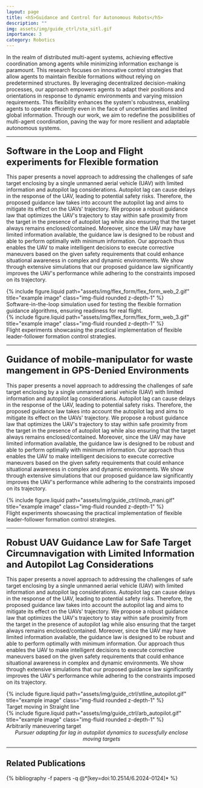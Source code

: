 ```yaml
---
layout: page
title: <h5>Guidance and Control for Autonomous Robots</h5>
description: ""
img: assets/img/guide_ctrl/sta_sitl.gif
importance: 3
category: Robotics
---
```


In the realm of distributed multi-agent systems, achieving effective coordination among agents while minimizing information exchange is paramount. This research focuses on innovative control strategies that allow agents to maintain flexible formations without relying on predetermined structures. By leveraging decentralized decision-making processes, our approach empowers agents to adapt their positions and orientations in response to dynamic environments and varying mission requirements. This flexibility enhances the system's robustness, enabling agents to operate efficiently even in the face of uncertainties and limited global information. Through our work, we aim to redefine the possibilities of multi-agent coordination, paving the way for more resilient and adaptable autonomous systems.

<hr> <!-- Adding a line to separate sections -->

### <span style="font-weight: bold; font-size: 24px;">Software in the Loop and Flight experiments for Flexible formation</span>

This paper presents a novel approach to addressing the challenges of safe target enclosing by a single unmanned aerial vehicle (UAV) with limited information and autopilot lag considerations. Autopilot lag can cause delays in the response of the UAV, leading to potential safety risks. Therefore, the proposed guidance law takes into account the autopilot lag and aims to mitigate its effect on the UAVs' trajectory. We propose a robust guidance law that optimizes the UAV's trajectory to stay within safe proximity from the target in the presence of autopilot lag while also ensuring that the target always remains enclosed/contained. Moreover, since the UAV may have limited information available, the guidance law is designed to be robust and able to perform optimally with minimum information. Our approach thus enables the UAV to make intelligent decisions to execute corrective maneuvers based on the given safety requirements that could enhance situational awareness in complex and dynamic environments. We show through extensive simulations that our proposed guidance law significantly improves the UAV's performance while adhering to the constraints imposed on its trajectory.

<div class="row justify-content-sm-center">
    <div class="col-sm-6 mt-3 mt-md-0">
        {% include figure.liquid path="assets/img/flex_form/flex_form_web_2.gif" title="example image" class="img-fluid rounded z-depth-1" %}
        <div class="caption">
            Software-in-the-loop simulation used for testing the flexible formation guidance algorithms, ensuring readiness for real flight. 
        </div>
    </div>
    <div class="col-sm-6 mt-3 mt-md-0">
        {% include figure.liquid path="assets/img/flex_form/flex_form_web_3.gif" title="example image" class="img-fluid rounded z-depth-1" %}
        <div class="caption">
            Flight experiments showcasing the practical implementation of flexible leader-follower formation control strategies.
        </div>
    </div>
</div>

<hr> <!-- Adding a line to separate sections -->

### <span style="font-weight: bold; font-size: 24px;"> Guidance of mobile-manipulator for waste mangement in GPS-Denied Environments</span>

This paper presents a novel approach to addressing the challenges of safe target enclosing by a single unmanned aerial vehicle (UAV) with limited information and autopilot lag considerations. Autopilot lag can cause delays in the response of the UAV, leading to potential safety risks. Therefore, the proposed guidance law takes into account the autopilot lag and aims to mitigate its effect on the UAVs' trajectory. We propose a robust guidance law that optimizes the UAV's trajectory to stay within safe proximity from the target in the presence of autopilot lag while also ensuring that the target always remains enclosed/contained. Moreover, since the UAV may have limited information available, the guidance law is designed to be robust and able to perform optimally with minimum information. Our approach thus enables the UAV to make intelligent decisions to execute corrective maneuvers based on the given safety requirements that could enhance situational awareness in complex and dynamic environments. We show through extensive simulations that our proposed guidance law significantly improves the UAV's performance while adhering to the constraints imposed on its trajectory.

<div class="row justify-content-sm-center">
    <div class="col-sm-8 mt-3 mt-md-0">
        {% include figure.liquid path="assets/img/guide_ctrl/mob_mani.gif" title="example image" class="img-fluid rounded z-depth-1" %}
        <div class="caption">
            Flight experiments showcasing the practical implementation of flexible leader-follower formation control strategies.
        </div>
    </div>
</div>

<hr> <!-- Adding a line to separate sections -->

### <span style="font-weight: bold; font-size: 24px;">Robust UAV Guidance Law for Safe Target Circumnavigation with Limited Information and Autopilot Lag Considerations</span>

This paper presents a novel approach to addressing the challenges of safe target enclosing by a single unmanned aerial vehicle (UAV) with limited information and autopilot lag considerations. Autopilot lag can cause delays in the response of the UAV, leading to potential safety risks. Therefore, the proposed guidance law takes into account the autopilot lag and aims to mitigate its effect on the UAVs' trajectory. We propose a robust guidance law that optimizes the UAV's trajectory to stay within safe proximity from the target in the presence of autopilot lag while also ensuring that the target always remains enclosed/contained. Moreover, since the UAV may have limited information available, the guidance law is designed to be robust and able to perform optimally with minimum information. Our approach thus enables the UAV to make intelligent decisions to execute corrective maneuvers based on the given safety requirements that could enhance situational awareness in complex and dynamic environments. We show through extensive simulations that our proposed guidance law significantly improves the UAV's performance while adhering to the constraints imposed on its trajectory.

<div class="row justify-content-sm-center">
    <div class="col-sm-6 mt-3 mt-md-0">
        {% include figure.liquid path="assets/img/guide_ctrl/stline_autopilot.gif" title="example image" class="img-fluid rounded z-depth-1" %}
        <div class="caption">
            Target moving in Straight line
        </div>
    </div>
    <div class="col-sm-6 mt-3 mt-md-0">
        {% include figure.liquid path="assets/img/guide_ctrl/arb_autopilot.gif" title="example image" class="img-fluid rounded z-depth-1" %}
        <div class="caption">
            Arbitrarily maneuvering target
        </div>
    </div>
</div>
<div class="caption" style="font-style: italic; font-size: 14px; text-align: center;">
    Pursuer adapting for lag in autopilot dynamics to sucessfully enclose moving targets
</div>

<hr> <!-- Adding a line to separate sections -->

## Related Publications

<div class="publications">
  {% bibliography -f papers -q @*[key=doi:10.2514/6.2024-0124]* %}
</div>
